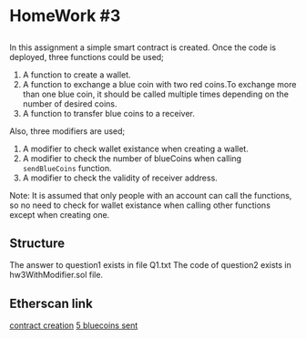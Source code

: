# HomeWork #3

## 
In this assignment a simple smart contract is created. 
Once the code is deployed, three functions could be used;
 1. A function to create a wallet.
 2. A function to exchange a blue coin with two red coins.To exchange more than one blue coin, it should be called multiple times depending on the number of desired coins.
 3. A function to transfer blue coins to a receiver.

Also, three modifiers are used;
 1. A modifier to check wallet existance when creating a wallet.
 2. A modifier to check the number of blueCoins when calling ```sendBlueCoins``` function.
 3. A modifier to check the validity of receiver address.

Note: It is assumed that only people with an account can call the functions, so no need to check for wallet existance when calling other functions except when creating one. 

## Structure

The answer to question1 exists in file Q1.txt
The code of question2 exists in hw3WithModifier.sol file.

## Etherscan link

 [contract creation](https://goerli.etherscan.io/tx/0xf6625325dc6d211bba3813be86a03a33f84632ba819953f27a9f7e13a86fcc86)
 [5 bluecoins sent](https://goerli.etherscan.io/tx/0x5486e9f583601911956cb576ac007c211500c781bc700055bfd9bab2d72cde70)

